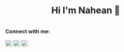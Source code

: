 <h1 align="center">Hi I'm Nahean 👋<h1>
 
### Connect with me:

[<img align="left" alt="codeSTACKr | Twitter" width="22px" src="https://cdn.jsdelivr.net/npm/simple-icons@v3/icons/twitter.svg" />][twitter]
[<img align="left" alt="codeSTACKr | LinkedIn" width="22px" src="https://cdn.jsdelivr.net/npm/simple-icons@v3/icons/linkedin.svg" />][linkedin]
[<img align="left" alt="naheantarik | Instagram" width="22px" src="https://cdn.jsdelivr.net/npm/simple-icons@v3/icons/instagram.svg" />][instagram]




[instagram]: https://www.instagram.com/nahean_tarik
[linkedin]: https://www.linkedin.com/in/nahean-mahamud-6b6b04200
[twitter]: https://twitter.com/NaheanT

